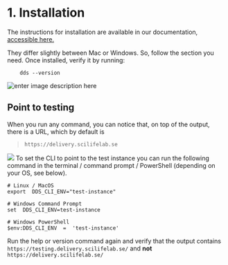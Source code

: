# 1. Installation

The instructions for installation are available in our documentation, [accessible here.](https://scilifelabdatacentre.github.io/dds_cli/#install-the-command-line-interface-cli-dds-cli)

They differ slightly between Mac or Windows. So, follow the section you need. Once installed, verify it by running:

~~~
    dds --version
~~~

![enter image description here](https://scilifelabdatacentre.github.io/dds_cli/_images/dds-version.svg)
## Point to testing

When you run any command, you can notice that, on top of the output, there is a URL, which by default is 

> `https://delivery.scilifelab.se`
 
 ![](https://scilifelabdatacentre.github.io/dds_cli/_images/dds-help-2.svg)
To set the CLI to point to the test instance you can run the following command in the terminal / command prompt / PowerShell (depending on your OS, see below).

 ~~~
 # Linux / MacOS
export  DDS_CLI_ENV="test-instance"

# Windows Command Prompt
set  DDS_CLI_ENV=test-instance

# Windows PowerShell
$env:DDS_CLI_ENV  =  'test-instance'
 ~~~


Run the help or version command again and verify that the output contains
 `https://testing.delivery.scilifelab.se/` 
and **not** 
`https://delivery.scilifelab.se/`